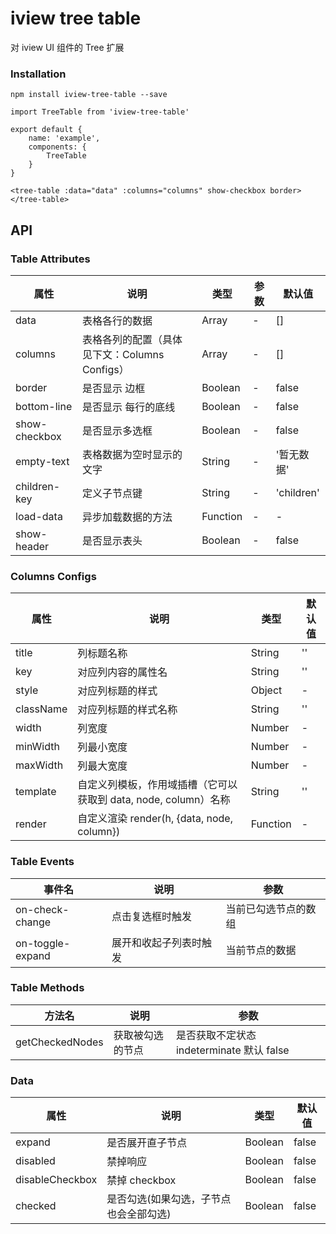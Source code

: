 # iview tree table

对 iview UI 组件的 Tree 扩展

### Installation

```
npm install iview-tree-table --save
```

```
import TreeTable from 'iview-tree-table'

export default {
    name: 'example',
    components: {
        TreeTable
    }
}

<tree-table :data="data" :columns="columns" show-checkbox border>
</tree-table>
```

## API

### Table Attributes

| 属性          | 说明                                          | 类型     | 参数 | 默认值     |
| ------------- | --------------------------------------------- | -------- | ---- | ---------- |
| data          | 表格各行的数据                                | Array    | -    | []         |
| columns       | 表格各列的配置（具体见下文：Columns Configs） | Array    | -    | []         |
| border        | 是否显示 边框                                 | Boolean  | -    | false      |
| bottom-line   | 是否显示 每行的底线                           | Boolean  | -    | false      |
| show-checkbox | 是否显示多选框                                | Boolean  | -    | false      |
| empty-text    | 表格数据为空时显示的文字                      | String   | -    | '暂无数据' |
| children-key  | 定义子节点键                                  | String   | -    | 'children' |
| load-data     | 异步加载数据的方法                            | Function | -    | -          |
| show-header   | 是否显示表头                                  | Boolean  | -    | false      |

### Columns Configs

| 属性      | 说明                                                            | 类型     | 默认值 |
| --------- | --------------------------------------------------------------- | -------- | ------ |
| title     | 列标题名称                                                      | String   | ''     |
| key       | 对应列内容的属性名                                              | String   | ''     |
| style     | 对应列标题的样式                                                | Object   | -      |
| className | 对应列标题的样式名称                                            | String   | ''     |
| width     | 列宽度                                                          | Number   | -      |
| minWidth  | 列最小宽度                                                      | Number   | -      |
| maxWidth  | 列最大宽度                                                      | Number   | -      |
| template  | 自定义列模板，作用域插槽（它可以获取到 data, node, column）名称 | String   | ''     |
| render    | 自定义渲染 render(h, {data, node, column})                      | Function | -      |

### Table Events

| 事件名           | 说明                   | 参数                 |
| ---------------- | ---------------------- | -------------------- |
| on-check-change  | 点击复选框时触发       | 当前已勾选节点的数组 |
| on-toggle-expand | 展开和收起子列表时触发 | 当前节点的数据       |

### Table Methods

| 方法名          | 说明             | 参数                                      |
| --------------- | ---------------- | ----------------------------------------- |
| getCheckedNodes | 获取被勾选的节点 | 是否获取不定状态 indeterminate 默认 false |

### Data

| 属性            | 说明                                   | 类型    | 默认值 |
| --------------- | -------------------------------------- | ------- | ------ |
| expand          | 是否展开直子节点                       | Boolean | false  |
| disabled        | 禁掉响应                               | Boolean | false  |
| disableCheckbox | 禁掉 checkbox                          | Boolean | false  |
| checked         | 是否勾选(如果勾选，子节点也会全部勾选) | Boolean | false  |
